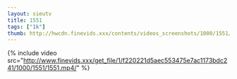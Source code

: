 ```yaml
--- 
layout: sieutv
title: 1551
tags: ["1k"]
thumb: http://hwcdn.finevids.xxx/contents/videos_screenshots/1000/1551/preview.mp4.jpg
---
```

{% include video src="http://www.finevids.xxx/get_file/1/f220221d5aec553475e7ac1173bdc241/1000/1551/1551.mp4/" %} 
